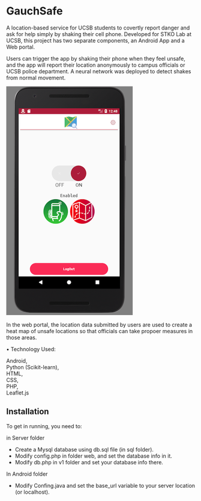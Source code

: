    <h1>GauchSafe</h1> 
    
    
A location-based service for UCSB students to covertly report danger and ask for help simply by shaking their cell phone. Developed for STKO Lab at UCSB, this project has two separate components, an Android App and a Web portal.

Users can trigger the app by shaking their phone when they feel unsafe, and the app will report their location anonymously to campus officials or UCSB police department. A neural network was deployed to detect shakes from normal movement.

![Image of Android interface](https://github.com/behzad-vahedi/GauchoSafe/blob/master/images/GauchoSafe1.png)


In the web portal, the location data submitted by users are used to create a heat map of unsafe locations so that officials can take propoer measures in those areas.

• Technology Used:

Android,</br>
Python (Scikit-learn),</br>
HTML,</br>
CSS,</br>
PHP,</br>
Leaflet.js

<h2>Installation</h2>
To get in running, you need to: 

in Server folder
- Create a Mysql database using db.sql file (in sql folder).
- Modify config.php in folder web, and set the database info in it.
- Modify db.php in v1 folder and set your database info there.

In Android folder
- Modify Confing.java and set the base_url variable to your server location (or localhost).


